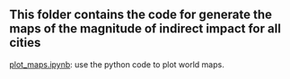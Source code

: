 ## This folder contains the code for generate the maps of the magnitude of indirect impact for all cities

[plot_maps.ipynb](https://github.com/zlxy9892/Global_Urbanization_Impacts_on_Vegetation/blob/main/plot_maps/plot_maps.ipynb): use the python code to plot world maps.
